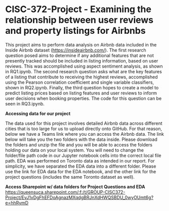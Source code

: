 # CISC-372-Project - Examining the relationship between user reviews and property listings for Airbnbs

This project aims to perform data analysis on Airbnb data included in the Inside Airbnb dataset (https://insideairbnb.com/). The first research question posed aims to determine if any additional features that are not presently tracked should be included in listing information, based on user reviews. This was accomplished using aspect sentiment analysis, as shown in RQ1.ipynb. The second research question asks what are the key features of a listing that contribute to receiving the highest reviews, accomplished using the Pearson correlation coefficient and single variable classifiers, shown in RQ2.ipynb. Finally, the third question hopes to create a model to predict listing prices based on listing features and user reviews to inform user decisions when booking properties. The code for this question can be seen in RQ3.ipynb.

**Accessing data for our project**

The data used for this project involves detailed Airbnb data across different cities that is too large for us to upload directly onto GitHub. For that reason, below we have a Teams link where you can access the Airbnb data. The link below will take you the two folders with the data inside. Please download the folders and unzip the file and you will be able to access the folders holding our data on your local system. You will need to change the folder/file path code in our Jupyter notebook cells into the correct local file path. EDA was performed on Toronto data as intended in our report. For simplicity, we have separated the EDA data into a different folder. Please use the link for EDA data for the EDA notebook, and the other link for the project questions (includes the same Toronto dataset as well).

**Access Sharepoint w/ data folders for Project Questions and EDA** https://queensuca.sharepoint.com/:f:/t/GROUP-CISC372-Project/EvJ1vDgFhEFDoAgnazMXqdgBRJnXdHWQSBDU_0wyOUmt6g?e=hhRymD
